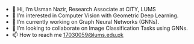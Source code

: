 - 👋 Hi, I’m Usman Nazir, Research Associate at CITY, LUMS
- 👀 I’m interested in Computer Vision with Geometric Deep Learning.
- 🌱 I’m currently working on Graph Neural Networks (GNNs).
- 💞️ I’m looking to collaborate on Image Classification Tasks using GNNs.
- 📫 How to reach me 17030059@lums.edu.pk

<!---
usmanweb/usmanweb is a ✨ special ✨ repository because its `README.md` (this file) appears on your GitHub profile.
You can click the Preview link to take a look at your changes.
--->

